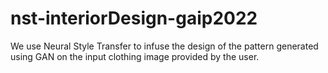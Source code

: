 # nst-interiorDesign-gaip2022

We use Neural Style Transfer to infuse the design of the pattern generated using GAN on the input clothing image provided by the user.
